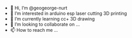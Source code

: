 - 👋 Hi, I’m @geogeorge-nurt
- 👀 I’m interested in arduino esp laser cutting 3D printing
- 🌱 I’m currently learning cc+ 3D drawing 
- 💞️ I’m looking to collaborate on ...
- 📫 How to reach me ...

<!---
geogeorge-nurt/geogeorge-nurt is a ✨ special ✨ repository because its `README.md` (this file) appears on your GitHub profile.
You can click the Preview link to take a look at your changes.
--->
